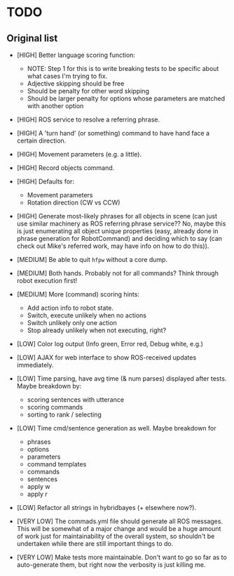 # TODO

## Original list
- [HIGH] Better language scoring function:
	- NOTE: Step 1 for this is to write breaking tests to be specific about what cases I'm trying to fix.
	- Adjective skipping should be free
	- Should be penalty for other word skipping
	- Should be larger penalty for options whose parameters are matched with another option

- [HIGH] ROS service to resolve a referring phrase.

- [HIGH] A 'turn hand' (or something) command to have hand face a certain direction.

- [HIGH] Movement parameters (e.g. a little).

- [HIGH] Record objects command.

- [HIGH] Defaults for:
	- Movement parameters
	- Rotation direction (CW vs CCW)

- [HIGH] Generate most-likely phrases for all objects in scene (can just use similar machinery as ROS referring phrase service?? No, maybe this is just enumerating all object unique properties (easy, already done in phrase generation for RobotCommand) and deciding which to say (can check out Mike's referred work, may have info on how to do this)).

- [MEDIUM] Be able to quit `hfpw` without a core dump.

- [MEDIUM] Both hands. Probably not for all commands? Think through robot execution first!

- [MEDIUM] More (command) scoring hints:
	- Add action info to robot state.
	- Switch, execute unlikely when no actions
	- Switch unlikely only one action
	- Stop already unlikely when not executing, right?

- [LOW] Color log output (Info green, Error red, Debug white, e.g.)

- [LOW] AJAX for web interface to show ROS-received updates immediately.

- [LOW] Time parsing, have avg time (& num parses) displayed after tests. Maybe breakdown by:
	- scoring sentences with utterance
	- scoring commands
	- sorting to rank / selecting

- [LOW] Time cmd/sentence generation as well. Maybe breakdown for
	- phrases
	- options
	- parameters
	- command templates
	- commands
	- sentences
	- apply w
	- apply r

- [LOW] Refactor all strings in hybridbayes (+ elsewhere now?).

- [VERY LOW] The commads.yml file should generate all ROS messages. This will be somewhat of a major change and would be a huge amount of work just for maintainability of the overall system, so shouldn't be undertaken while there are still important things to do.

- [VERY LOW] Make tests more maintainable. Don't want to go so far as to auto-generate them, but right now the verbosity is just killing me.
